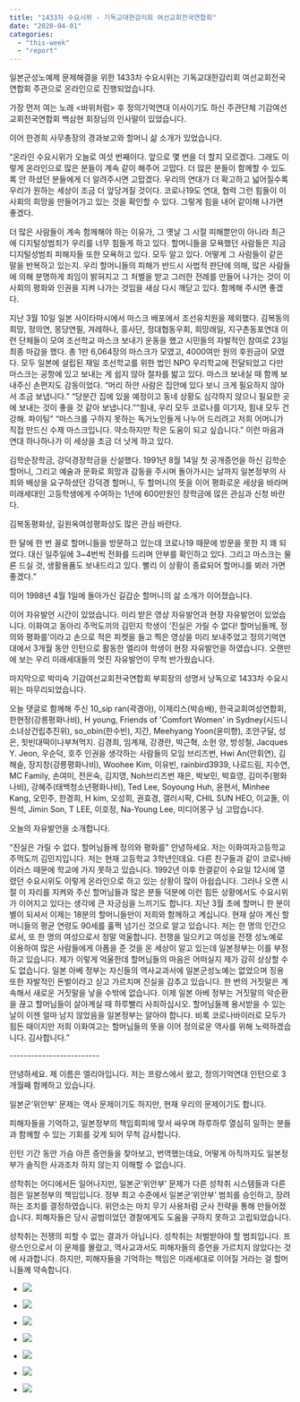 ```yaml
---
title: "1433차 수요시위 - 기독교대한감리회 여선교회전국연합회"
date: "2020-04-01"
categories: 
  - "this-week"
  - "report"
---
```


일본군성노예제 문제해결을 위한 1433차 수요시위는 기독교대한감리회 여선교회전국연합회 주관으로 온라인으로 진행되었습니다.

가장 먼저 여는 노래 <바위처럼> 후 정의기억연대 이사이기도 하신 주관단체 기감여선교회전국연합회 백삼현 회장님의 인사말이 있었습니다.

이어 한경희 사무총장의 경과보고와 할머니 삶 소개가 있었습니다.

“온라인 수요시위가 오늘로 여섯 번째이다. 앞으로 몇 번을 더 할지 모르겠다. 그래도 이렇게 온라인으로 많은 분들이 계속 같이 해주어 고맙다. 더 많은 분들이 함께할 수 있도록 안 하셨던 분들에게 더 알려주시면 고맙겠다. 우리의 연대가 더 확고하고 넓어질수록 우리가 원하는 세상이 조금 더 앞당겨질 것이다. 코로나19도 연대, 협력 그런 힘들이 이 사회의 희망을 만들어가고 있는 것을 확인할 수 있다. 그렇게 힘을 내어 같이해 나가면 좋겠다.

더 많은 사람들이 계속 함께해야 하는 이유가, 그 옛날 그 시절 피해뿐만이 아니라 최근에 디지털성범죄가 우리를 너무 힘들게 하고 있다. 할머니들을 모욕했던 사람들은 지금 디지털성범죄 피해자들 또한 모욕하고 있다. 모두 알고 있다. 어떻게 그 사람들이 같은 말을 반복하고 있는지. 우리 할머니들의 피해가 반드시 사법적 판단에 의해, 많은 사람들에 의해 분명하게 죄임이 밝혀지고 그 처벌을 받고 그러한 전례를 만들어 나가는 것이 이 사회의 평화와 인권을 지켜 나가는 것임을 새삼 다시 깨닫고 있다. 함께해 주시면 좋겠다.

지난 3월 10일 일본 사이타마시에서 마스크 배포에서 조선유치원을 제외했다. 김복동의 희망, 정의연, 몽당연필, 겨레하나, 흥사단, 정대협동우회, 희망래일, 지구촌동포연대 이런 단체들이 모여 조선학교 마스크 보내기 운동을 했고 시민들의 자발적인 참여로 23일 최종 마감을 했다. 총 1만 6,064장의 마스크가 모였고, 4000여만 원의 후원금이 모였다. 모두 일본에 설립된 재일 조선학교를 위한 법인 NPO 우리학교에 전달되었고 다만 마스크는 공항에 있고 보내는 게 쉽지 않아 절차를 밟고 있다. 마스크 보내실 때 함께 보내주신 손편지도 감동이었다. “머리 하얀 사람은 집안에 있다 보니 크게 필요하지 않아서 조금 보냅니다.” “당분간 집에 있을 예정이고 동네 상황도 심각하지 않으니 필요한 곳에 보내는 것이 좋을 것 같아 보냅니다.”“힘내, 우리 모두 코로나를 이기자, 힘내 모두 건강해. 파이팅” “마스크를 구하지 못하는 독거노인들게 나누어 드리려고 저희 어머니가 직접 만드신 수제 마스크입니다. 약소하지만 작은 도움이 되고 싶습니다.” 이런 마음과 연대 하나하나가 이 세상을 조금 더 낫게 하고 있다.

김학순장학금, 강덕경장학금을 신설했다. 1991년 8월 14일 첫 공개증언을 하신 김학순 할머니, 그리고 예술과 문화로 희망과 감동을 주시며 돌아가시는 날까지 일본정부의 사죄와 배상을 요구하셨던 강덕경 할머니, 두 할머니의 뜻을 이어 평화로운 세상을 바라며 미래세대인 고등학생에게 수여하는 1년에 600만원인 장학금에 많은 관심과 신청 바란다.

김복동평화상, 길원옥여성평화상도 많은 관심 바란다.

한 달에 한 번 꼴로 할머니들을 방문하고 있는데 코로나19 때문에 방문을 못한 지 꽤 되었다. 대신 일주일에 3~4번씩 전화를 드리며 안부를 확인하고 있다. 그리고 마스크는 물론 드실 것, 생활용품도 보내드리고 있다. 빨리 이 상황이 종료되어 할머니를 뵈러 가면 좋겠다.”

이어 1998년 4월 1일에 돌아가신 길갑순 할머니의 삶 소개가 이어졌습니다.

이어 자유발언 시간이 있었습니다. 미리 받은 영상 자유발언과 현장 자유발언이 있었습니다. 이화여고 동아리 주먹도끼의 김민지 학생이 ‘진실은 가릴 수 없다! 할머님들께, 정의와 평화를’이라고 손으로 적은 피켓을 들고 찍은 영상을 미리 보내주었고 정의기억연대에서 3개월 동안 인턴으로 활동한 엘리야 학생이 현장 자유발언을 하였습니다. 오랜만에 보는 우리 미래세대들의 멋진 자유발언이 무척 반가웠습니다.

마지막으로 박미숙 기감여선교회전국연합회 부회장의 성명서 낭독으로 1433차 수요시위는 마무리되었습니다.

오늘 댓글로 함께해 주신 10\_sip ran(곽경아), 이제리스(박승배), 한국교회여성연합회, 한현정(강릉평화나비), H young, Friends of 'Comfort Women' in Sydney(시드니소녀상건립추진위), so\_obin(한수빈), 지간, Meehyang Yoon(윤미향), 조안구달, 성은, 힛빈대떡이나부쳐먹지. 김경희, 임계재, 강경란, 박근혁, 소헌 양, 방성철, Jacques Y. Jeon, 우순덕, 호주 인권을 생각하는 사람들의 모임 브리즈번, Hwi An(안휘연), 김해슬, 장지창(강릉평화나비), Woohee Kim, 이유빈, rainbird3939, 나로드림, 지수연, MC Family, 손여미, 전은숙, 김지영, Noh브리즈번 재은, 박보민, 박효영, 김미주(평화나비), 강혜주(​태백청소년평화나비), Ted Lee, Soyoung Huh, 윤현서, Minhee Kang, 오민주, 한경희, H kim, 오성희, 권효경, 갤러시팍, CHIL SUN HEO, 이교돌, 이원석, Jimin Son, T LEE, 이호정, Na-Young Lee, 미디어몽구 님 고맙습니다.

오늘의 자유발언을 소개합니다.

“진실은 가릴 수 없다. 할머님들께 정의와 평화를” 안녕하세요. 저는 이화여자고등학교 주먹도끼 김민지입니다. 저는 현재 고등학교 3학년인데요. 다른 친구들과 같이 코로나바이러스 때문에 학교에 가지 못하고 있습니다. 1992년 이후 한결같이 수요일 12시에 열렸던 수요시위도 이렇게 온라인으로 하고 있는 상황이 많이 아쉽습니다. 그러나 오랜 시절 이 자리를 지켜와 주신 할머님들과 많은 분들 덕분에 이런 힘든 상황에서도 수요시위가 이어지고 있다는 생각에 큰 자긍심을 느끼기도 합니다. 지난 3월 초에 할머니 한 분이 별이 되셔서 이제는 18분의 할머니들만이 저희와 함께하고 계십니다. 현재 살아 계신 할머니들의 평균 연령도 90세를 훌쩍 넘기신 것으로 알고 있습니다. 저는 한 명의 인간으로서, 또 한 명의 여성으로서 정말 억울합니다. 전쟁을 일으키고 여성을 전쟁 성노예로 이용하여 많은 사람들에게 아픔을 준 것을 온 세상이 알고 있는데 일본정부는 이를 부정하고 있습니다. 제가 이렇게 억울한데 할머님들의 마음은 어떠실지 제가 감히 상상할 수도 없습니다. 일본 아베 정부는 자신들의 역사교과서에 일본군성노예는 없었으며 징용 또한 자발적인 돈벌이라고 싣고 가르치며 진실을 감추고 있습니다. 한 번의 거짓말은 계속해서 새로운 거짓말을 낳을 수밖에 없습니다. 이제 일본 아베 정부는 거짓말의 악순환을 끊고 할머님들이 살아계실 때 하루빨리 사죄하십시오. 할머님들께 용서받을 수 있는 날이 이젠 얼마 남지 않았음을 일본정부는 알아야 합니다. 비록 코로나바이러로 모두가 힘든 때이지만 저희 이화여고는 할머님들의 뜻을 이어 정의로운 역사를 위해 노력하겠습니다. 김사합니다.”

\-------------------------

안녕하세요. 제 이름은 엘리아입니다. 저는 프랑스에서 왔고, 정의기억연대 인턴으로 3개월째 함께하고 있습니다.

일본군‘위안부’ 문제는 역사 문제이기도 하지만, 현재 우리의 문제이기도 합니다.

피해자들을 기억하고, 일본정부의 책임회피에 맞서 싸우며 하루하루 열심히 일하는 분들과 함께할 수 있는 기회를 갖게 되어 무척 감사합니다.

인턴 기간 동안 가슴 아픈 증언들을 찾아보고, 번역했는데요, 어떻게 아직까지도 일본정부가 솔직한 사과조차 하지 않는지 이해할 수 없습니다.

성착취는 어디에서든 일어나지만, 일본군‘위안부’ 문제가 다른 성착취 시스템들과 다른 점은 일본정부의 책임입니다. 정부 최고 수준에서 일본군‘위안부’ 범죄를 승인하고, 장려하는 조치를 결정하였습니다. 위안소는 마치 무기 사용처럼 군사 전략을 통해 만들어졌습니다. 피해자들은 당시 공범이었던 경찰에게도 도움을 구하지 못하고 고립되었습니다.

성착취는 전쟁의 피할 수 없는 결과가 아닙니다. 성착취는 처벌받아야 할 범죄입니다. 프랑스인으로서 이 문제를 몰랐고, 역사교과서도 피해자들의 증언을 가르치지 않았다는 것에 사과합니다. 하지만, 피해자들을 기억하는 책임은 미래세대로 이어질 거라는 걸 할머니들께 약속합니다.

- ![](http://womenandwar.net/kr/wp-content/uploads/2020/04/크기변환IMGP5868.jpg)
    
- ![](http://womenandwar.net/kr/wp-content/uploads/2020/04/크기변환IMGP5874.jpg)
    
- ![](http://womenandwar.net/kr/wp-content/uploads/2020/04/크기변환IMGP5882.jpg)
    
- ![](http://womenandwar.net/kr/wp-content/uploads/2020/04/크기변환IMGP5893.jpg)
    
- ![](http://womenandwar.net/kr/wp-content/uploads/2020/04/크기변환IMGP5897.jpg)
    
- ![](http://womenandwar.net/kr/wp-content/uploads/2020/04/크기변환IMGP5911.jpg)
    
- ![](http://womenandwar.net/kr/wp-content/uploads/2020/04/크기변환할머니의-삶_길갑순완-01-1.jpg)
